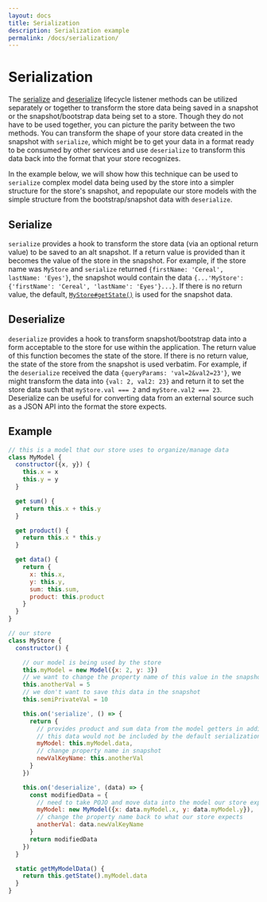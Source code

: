 ```yaml
---
layout: docs
title: Serialization
description: Serialization example
permalink: /docs/serialization/
---
```


# Serialization

The [serialize](lifecycleListeners.md#serialize) and [deserialize](lifecycleListeners.md#deserialize) lifecycle listener methods can be utilized separately or together to transform the store data being saved in a snapshot or the snapshot/bootstrap data being set to a store. Though they do not have to be used together, you can picture the parity between the two methods. You can transform the shape of your store data created in the snapshot with `serialize`, which might be to get your data in a format ready to be consumed by other services and use `deserialize` to transform this data back into the format that your store recognizes.

In the example below, we will show how this technique can be used to `serialize` complex model data being used by the store into a simpler structure for the store's snapshot, and repopulate our store models with the simple structure from the bootstrap/snapshot data with `deserialize`.

## Serialize

`serialize` provides a hook to transform the store data (via an optional return value) to be saved to an alt snapshot. If a return value is provided than it becomes the value of the store in the snapshot. For example, if the store name was `MyStore` and `serialize` returned `{firstName: 'Cereal', lastName: 'Eyes'}`, the snapshot would contain the data `{...'MyStore': {'firstName': 'Cereal', 'lastName': 'Eyes'}...}`. If there is no return value, the default, [`MyStore#getState()`](stores.md#storegetstate) is used for the snapshot data.

## Deserialize

`deserialize` provides a hook to transform snapshot/bootstrap data into a form acceptable to the store for use within the application. The return value of this function becomes the state of the store. If there is no return value, the state of the store from the snapshot is used verbatim. For example, if the `deserialize` received the data `{queryParams: 'val=2&val2=23'}`, we might transform the data into `{val: 2, val2: 23}` and return it to set the store data such that `myStore.val === 2` and `myStore.val2 === 23`. Deserialize can be useful for converting data from an external source such as a JSON API into the format the store expects.

## Example

```js
// this is a model that our store uses to organize/manage data
class MyModel {
  constructor({x, y}) {
    this.x = x
    this.y = y
  }

  get sum() {
    return this.x + this.y
  }

  get product() {
    return this.x * this.y
  }

  get data() {
    return {
      x: this.x,
      y: this.y,
      sum: this.sum,
      product: this.product
    }
  }
}

// our store
class MyStore {
  constructor() {

    // our model is being used by the store
    this.myModel = new Model({x: 2, y: 3})
    // we want to change the property name of this value in the snapshot
    this.anotherVal = 5
    // we don't want to save this data in the snapshot
    this.semiPrivateVal = 10

    this.on('serialize', () => {
      return {
        // provides product and sum data from the model getters in addition to x and y
        // this data would not be included by the default serialization (getState)
        myModel: this.myModel.data,
        // change property name in snapshot
        newValKeyName: this.anotherVal
      }
    })

    this.on('deserialize', (data) => {
      const modifiedData = {
        // need to take POJO and move data into the model our store expects
        myModel: new MyModel({x: data.myModel.x, y: data.myModel.y}),
        // change the property name back to what our store expects
        anotherVal: data.newValKeyName
      }
      return modifiedData
    })
  }

  static getMyModelData() {
    return this.getState().myModel.data
  }
}
```
